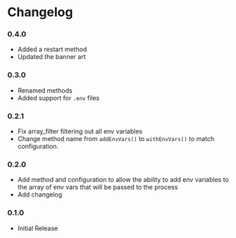 # Changelog

### 0.4.0 

- Added a restart method
- Updated the banner art

### 0.3.0

- Renamed methods
- Added support for `.env` files

### 0.2.1

- Fix array_filter filtering out all env variables
- Change method name from `addEnvVars()` to `withEnvVars()` to match configuration. 

### 0.2.0

- Add method and configuration to allow the ability to add env variables to the array of env vars that will be passed to the process
- Add changelog

### 0.1.0 

- Initial Release